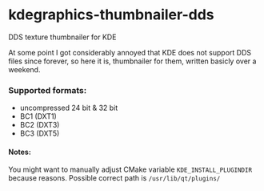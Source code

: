 # kdegraphics-thumbnailer-dds
DDS texture thumbnailer for KDE

At some point I got considerably annoyed that KDE does not support DDS files since forever, so here it is, thumbnailer for them, written basicly over a weekend.

### Supported formats:
* uncompressed 24 bit & 32 bit
* BC1 (DXT1)
* BC2 (DXT3)
* BC3 (DXT5)

#### Notes:
You might want to manually adjust CMake variable `KDE_INSTALL_PLUGINDIR` because reasons.
Possible correct path is `/usr/lib/qt/plugins/`
